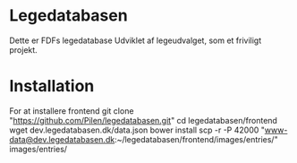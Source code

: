 # Legedatabasen
Dette er FDFs legedatabase
Udviklet af legeudvalget, som et friviligt projekt.

# Installation
For at installere frontend
git clone "https://github.com/Pilen/legedatabasen.git"
cd legedatabasen/frontend
wget dev.legedatabasen.dk/data.json
bower install
scp -r -P 42000 "www-data@dev.legedatabasen.dk:~/legedatabasen/frontend/images/entries/" images/entries/
